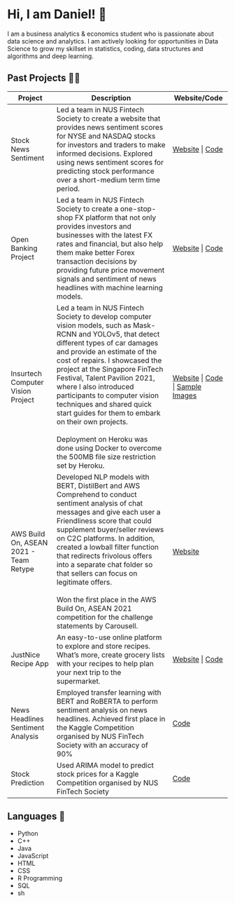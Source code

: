 # Hi, I am Daniel! 👋

I am a business analytics & economics student who is passionate about data science and analytics. I am actively looking for opportunities in Data Science to grow my skillset in statistics, coding, data structures and algorithms and deep learning.  

## Past Projects 👨‍💻
| **Project**  | **Description** | **Website/Code** |
| ------------- | ------------- | ------------- |
| Stock News Sentiment | Led a team in NUS Fintech Society to create a website that provides news sentiment scores for NYSE and NASDAQ stocks for investors and traders to make informed decisions. Explored using news sentiment scores for predicting stock performance over a short-medium term time period. | [Website](https://nus-fintech-stock-sentiment.netlify.app/) \| [Code](https://github.com/danieltwh/Sentiment-Analysis-Stock-Performance/tree/ac82e93ab4dbbee804885adaa66ca99c359c4f96) |
| Open Banking Project | Led a team in NUS Fintech Society to create a one-stop-shop FX platform that not only provides investors and businesses with the latest FX rates and financial, but also help them make better Forex transaction decisions by providing future price movement signals and sentiment of news headlines with machine learning models. | [Website](https://nus-fintech-open-banking.netlify.app/) \| [Code](https://github.com/danieltwh/Open-Banking-ML/tree/733d96f6f80caf3f4ecf9f80f3548c0721482c25) |
| Insurtech Computer Vision Project | Led a team in NUS Fintech Society to develop computer vision models, such as Mask-RCNN and YOLOv5, that detect different types of car damages and provide an estimate of the cost of repairs. I showcased the project at the Singapore FinTech Festival, Talent Pavilion 2021, where I also introduced participants to computer vision techniques and shared quick start guides for them to embark on their own projects.<br /><br />Deployment on Heroku was done using Docker to overcome the 500MB file size restriction set by Heroku.| [Website](https://insurtech-cv.herokuapp.com/) \| [Code](https://github.com/danieltwh/Insurtech-CV/tree/e6d88dbcc6ac03abe02abc89dad13fa3e287e85f) \| [Sample Images](https://drive.google.com/drive/folders/1QfsioFgqRFeJcMvvMeGwi2-iPB0sofh0?usp=sharing) |
| AWS Build On, ASEAN 2021 - Team Retype  | Developed NLP models with BERT, DistilBert and AWS Comprehend to conduct sentiment analysis of chat messages and give each user a Friendliness score that could supplement buyer/seller reviews on C2C platforms. In addition, created a lowball filter function that redirects frivolous offers into a separate chat folder so that sellers can focus on legitimate offers. <br /><br /> Won the first place in the AWS Build On, ASEAN 2021 competition for the challenge statements by Carousell. | [Website](https://www.retype.sg/)  |
| JustNice Recipe App  | An easy-to-use online platform to explore and store recipes. What’s more, create grocery lists with your recipes to help plan your next trip to the supermarket. | [Website](https://justnice.herokuapp.com/) \| [Code](./JustNice%20Recipe%20App) |
| News Headlines Sentiment Analysis  | Employed transfer learning with BERT and RoBERTA to perform sentiment analysis on news headlines. Achieved first place in the Kaggle Competition organised by NUS FinTech Society with an accuracy of 90% | [Code](./News%20Headlines%20Sentiment%20Analysis) |
| Stock Prediction  | Used ARIMA model to predict stock prices for a Kaggle Competition organised by NUS FinTech Society  | [Code](./Stock%20Prediction) |


## Languages 💬
- Python
- C++
- Java
- JavaScript
- HTML
- CSS
- R Programming
- SQL
- sh

